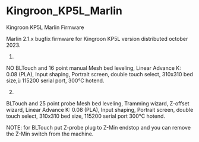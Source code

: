 # Kingroon_KP5L_Marlin
Kingroon KP5L Marlin Firmware

Marlin 2.1.x bugfix firmware for Kingroon KP5L version distributed october 2023.

1.
NO BLTouch and 16 point manual Mesh bed leveling,
Linear Advance K: 0.08 (PLA),
Input shaping,
Portrait screen,
double touch select,
310x310 bed size,ù
115200 serial port,
300°C hotend.

2. 
BLTouch and 25 point probe Mesh bed leveling,
Tramming wizard,
Z-offset wizard,
Linear Advance K: 0.08 (PLA), 
Input shaping,
Portrait screen,
double touch select,
310x310 bed size,
115200 serial port
300°C hotend.

NOTE: for BLTouch put Z-probe plug to Z-Min endstop and you can remove the Z-Min switch from the machine.

